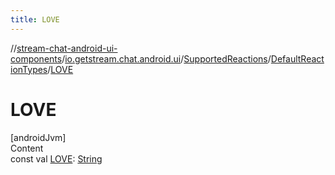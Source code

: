 ```yaml
---
title: LOVE
---
```

//[stream-chat-android-ui-components](../../../../index.md)/[io.getstream.chat.android.ui](../../index.md)/[SupportedReactions](../index.md)/[DefaultReactionTypes](index.md)/[LOVE](LOVE.md)



# LOVE  
[androidJvm]  
Content  
const val [LOVE](LOVE.md): [String](https://kotlinlang.org/api/latest/jvm/stdlib/kotlin/-string/index.html)  



